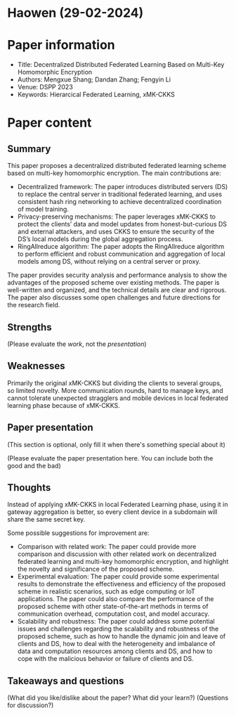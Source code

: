 # Haowen (29-02-2024)

# Paper information
- Title: Decentralized Distributed Federated Learning Based on Multi-Key Homomorphic Encryption
- Authors: Mengxue Shang; Dandan Zhang; Fengyin Li
- Venue: DSPP 2023
- Keywords: Hierarcical Federated Learning, xMK-CKKS

# Paper content
## Summary
This paper proposes a decentralized distributed federated learning scheme based on multi-key homomorphic encryption. The main contributions are:
- Decentralized framework: The paper introduces distributed servers (DS) to replace the central server in traditional federated learning, and uses consistent hash ring networking to achieve decentralized coordination of model training.
- Privacy-preserving mechanisms: The paper leverages xMK-CKKS to protect the clients’ data and model updates from honest-but-curious DS and external attackers, and uses CKKS to ensure the security of the DS’s local models during the global aggregation process.
- RingAllreduce algorithm: The paper adopts the RingAllreduce algorithm to perform efficient and robust communication and aggregation of local models among DS, without relying on a central server or proxy.

The paper provides security analysis and performance analysis to show the advantages of the proposed scheme over existing methods. The paper is well-written and organized, and the technical details are clear and rigorous. The paper also discusses some open challenges and future directions for the research field.

## Strengths
(Please evaluate the *work*, not the *presentation*)

## Weaknesses
Primarily the original xMK-CKKS but dividing the clients to several groups, so limited novelty. More communication rounds, hard to manage keys, and cannot tolerate unexpected stragglers and mobile devices in local federated learning phase because of xMK-CKKS.

## Paper presentation

(This section is optional, only fill it when there's something special about it)

(Please evaluate the paper presentation here. You can include both the good and the bad)

## Thoughts
Instead of applying xMK-CKKS in local Federated Learning phase, using it in gateway aggregation is better, so every client device in a subdomain will share the same secret key.

Some possible suggestions for improvement are:
- Comparison with related work: The paper could provide more comparison and discussion with other related work on decentralized federated learning and multi-key homomorphic encryption, and highlight the novelty and significance of the proposed scheme.
- Experimental evaluation: The paper could provide some experimental results to demonstrate the effectiveness and efficiency of the proposed scheme in realistic scenarios, such as edge computing or IoT applications. The paper could also compare the performance of the proposed scheme with other state-of-the-art methods in terms of communication overhead, computation cost, and model accuracy.
- Scalability and robustness: The paper could address some potential issues and challenges regarding the scalability and robustness of the proposed scheme, such as how to handle the dynamic join and leave of clients and DS, how to deal with the heterogeneity and imbalance of data and computation resources among clients and DS, and how to cope with the malicious behavior or failure of clients and DS.

## Takeaways and questions
(What did you like/dislike about the paper? What did your learn?)
(Questions for discussion?)
